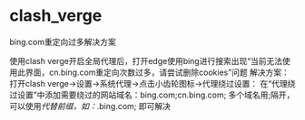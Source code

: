 # clash_verge
bing.com重定向过多解决方案

使用clash verge开启全局代理后，打开edge使用bing进行搜索出现“当前无法使用此界面，cn.bing.com重定向次数过多，请尝试删除cookies”问题
解决方案：
打开clash verge→设置→系统代理→点击小齿轮图标→代理绕过设置：
在“代理绕过设置”中添加需要绕过的网站域名：bing.com;cn.bing.com;
多个域名用;隔开，可以使用*代替前缀，如：*.bing.com;
即可解决
